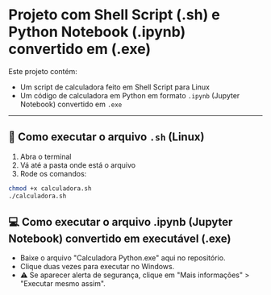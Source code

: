 # Projeto com Shell Script (.sh) e Python Notebook (.ipynb) convertido em (.exe)

Este projeto contém:
- Um script de calculadora feito em Shell Script para Linux
- Um código de calculadora em Python em formato `.ipynb` (Jupyter Notebook) convertido em `.exe` 

---

## 🐧 Como executar o arquivo `.sh` (Linux)

1. Abra o terminal  
2. Vá até a pasta onde está o arquivo  
3. Rode os comandos:

```bash
chmod +x calculadora.sh
./calculadora.sh

```

## 💻 Como executar o arquivo .ipynb (Jupyter Notebook) convertido em executável (.exe)

- Baixe o arquivo "Calculadora Python.exe" aqui no repositório.
- Clique duas vezes para executar no Windows.
- ⚠️ Se aparecer alerta de segurança, clique em "Mais informações" > "Executar mesmo assim".




